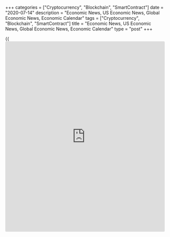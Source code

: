 +++
categories = ["Cryptocurrency", "Blockchain", "SmartContract"]
date = "2020-07-14"
description = "Economic News, US Economic News, Global Economic News, Economic Calendar"
tags = ["Cryptocurrency", "Blockchain", "SmartContract"]
title = "Economic News, US Economic News, Global Economic News, Economic Calendar"
type = "post"
+++

{{<iframe id="large-banner" src="https://www.bounty.group/#slide=10.0" width="100%" height="600" scrolling="no" style="border: 0px solid rgb(216, 221, 230); border-radius: 3px;">}}

![china trade 071317 14jul20][1]

China's exports grew unexpectedly in June as easing of the coronavirus
containment measures in most of the developed economies boosted foreign
demand, data showed Tuesday. In dollar [terms](https://www.fintechee.com/terms/), exports climbed 0.5
percent on a yearly basis in June, the General Administration of Customs
reported. Economists had forecast an annual fall of 1.5 percent after
falling 3.3 percent in May. [Read more...][2]

Japan industrial production declined more than estimated in May, final
data from the Ministry of Economy, Trade and Industry showed on Tuesday.
Industrial production fell a seasonally adjusted 8.9 percent month-on-
month in May. According to initial estimate, production was down 8.4
percent. On... [Read more...][3]

Malaysia's unemployment rate rose for the fourth straight month in May,
data from the Department of Statistics showed on Tuesday. The jobless
rate rose to 5.3 percent in May from 5.0 percent in April. The rate has
risen steadily from 3.2 percent in January. The number of unemployed
increased by... [Read more...][4]

[View All][5]

   1. cdn.rtt[news](https://www.letsplayfx.com/blog/forex-news-website/).com/articleimages/forextopstory/2020/july/china-trade-071317_14jul20.jpg (china trade 071317 14jul20)
   2. www.rtt[news](https://www.letsplayfx.com/blog/forex-news-website/).com/3110735/china-s-export-increase-unexpectedly.aspx?type=aeco
   3. www.rtt[news](https://www.letsplayfx.com/blog/forex-news-website/).com/3110731/japan-industrial-production-decline-more-than-estimated.aspx?type=aeco
   4. www.rtt[news](https://www.letsplayfx.com/blog/forex-news-website/).com/3110684/malaysia-jobless-rate-climbs-for-fourth-month.aspx?type=aeco
   5. www.rtt[news](https://www.letsplayfx.com/blog/forex-news-website/).com/list/asian-economic-[news](https://www.letsplayfx.com/blog/forex-news-website/).aspx